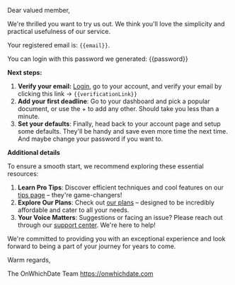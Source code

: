 Dear valued member,

We're thrilled you want to try us out. We think you'll love the simplicity and practical usefulness of our service.

Your registered email is: `{{email}}`.

You can login with this password we generated: {{password}}

**Next steps:**

1. **Verify your email:** [Login](https://onwhichdate.com/customer/login), go to your account, and verify your email by clicking this link -> `{{verificationLink}}`
2. **Add your first deadline**: Go to your dashboard and pick a popular document, or use the + to add any other. Should take you less than a minute.
3. **Set your defaults**: Finally, head back to your account page and setup some defaults. They'll be handy and save even more time the next time. And maybe change your password if you want to.

**Additional details**

To ensure a smooth start, we recommend exploring these essential resources:

1. **Learn Pro Tips**: Discover efficient techniques and cool features on our [tips page](https://onwhichdate.com/tips) – they're game-changers!
2. **Explore Our Plans**: Check out [our plans](https://onwhichdate.com/plans) – designed to be incredibly affordable and cater to all your needs.
3. **Your Voice Matters**: Suggestions or facing an issue? Please reach out through our [support center](https://onwhichdate.com/support). We're here to help!

We're committed to providing you with an exceptional experience and look forward to being a part of your journey for years to come.

Warm regards,

The OnWhichDate Team
https://onwhichdate.com
